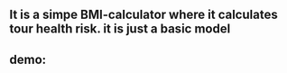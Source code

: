 ## It is a simpe BMI-calculator where it calculates tour health risk. it is just a basic model
## demo: 
